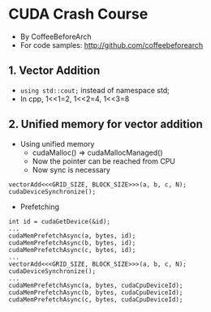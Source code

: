 # CUDA Crash Course
- By CoffeeBeforeArch
- For code samples: http://github.com/coffeebeforearch

## 1. Vector Addition
- `using std::cout;` instead of namespace std;
- In cpp, 1<<1=2, 1<<2=4, 1<<3=8

## 2. Unified memory for vector addition
- Using unified memory
  - cudaMalloc() => cudaMallocManaged()
  - Now the pointer can be reached from CPU
  - Now sync is necessary
```
vectorAdd<<<GRID_SIZE, BLOCK_SIZE>>>(a, b, c, N);
cudaDeviceSynchronize();
```
- Prefetching
```
int id = cudaGetDevice(&id);
...
cudaMemPrefetchAsync(a, bytes, id);
cudaMemPrefetchAsync(b, bytes, id);
cudaMemPrefetchAsync(c, bytes, id);
...
vectorAdd<<<GRID_SIZE, BLOCK_SIZE>>>(a, b, c, N);
cudaDeviceSynchronize();
...
cudaMemPrefetchAsync(a, bytes, cudaCpuDeviceId);
cudaMemPrefetchAsync(b, bytes, cudaCpuDeviceId);
cudaMemPrefetchAsync(c, bytes, cudaCpuDeviceId);
```
